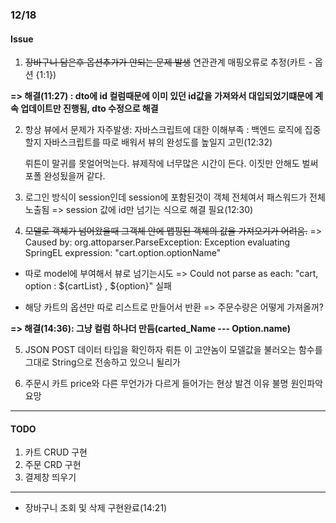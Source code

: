 ### 12/18

#### Issue
1. ~~장바구니 담은후 옵션추가가 안되는 문제 발생~~
연관관계 매핑오류로 추정(카트 - 옵션 {1:1})

 __=>  해결(11:27) : dto에 id 컬럼때문에 이미 있던 id값을 가져와서 대입되었기떄문에 계속 업데이트만 진행됨, dto 수정으로 해결__


2. 항상 뷰에서 문제가 자주발생: 자바스크립트에 대한 이해부족
  : 백엔드 로직에 집중할지 자바스크립트를 따로 배워서 뷰의 완성도를 높일지 고민(12:32)

    뤼튼이 말귀를 못얼어먹는다. 뷰제작에 너무많은 시간이 든다. 이짓만 안해도 벌써 포폴 완성됬을꺼 같다.
3. 로그인 방식이 session인데 session에 포함된것이 객체 전체여서 패스워드가 전체 노출됨
  => session 값에 id만 넘기는 식으로 해결 필요(12:30)

4. ~~모델로 객체가 넘어왔을때 그객체 안에 맵핑된 객체의 값을 가져오기가 어려움.~~
  => Caused by: org.attoparser.ParseException: Exception evaluating SpringEL expression: "cart.option.optionName"
  - 따로 model에 부여해서 뷰로 넘기는시도 => Could not parse as each: "cart, option : ${cartList} , ${option}" 실패

  - 해당 카트의 옵션만 따로 리스트로 만들어서 반환 => 주문수량은 어떻게 가져올꺼?

   __=> 해결(14:36): 그냥 컬럼 하나더 만듬(carted_Name --- Option.name)__

5. JSON POST 데이터 타입을 확인하자 뤼튼 이 고얀놈이 모델값을 불러오는 함수를 그대로 String으로 전송하고 있으니 될리가

6. 주문시 카트 price와 다른 무언가가 다르게 들어가는 현상 발견 이유 불명 원인파악 요망
---
#### TODO

1. 카트 CRUD 구현
2. 주문 CRD 구현
3. 결제창 띄우기
---

- 장바구니 조회 및 삭제 구현완료(14:21)
